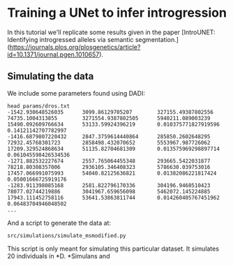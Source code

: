 # Training a UNet to infer introgression

In this tutorial we'll replicate some results given in the paper [IntroUNET: Identifying introgressed alleles via semantic segmentation.] (https://journals.plos.org/plosgenetics/article?id=10.1371/journal.pgen.1010657).  

## Simulating the data

We include some parameters found using DADI:

```
head params/dros.txt
-1542.930648526035      3099.86129705207        327155.49387802556      74735.1004313855        3271554.9387802505      5940211.089003239       15490.092609766634      53133.59924396219       0.010375771827919596    0.14121142707782997
-1416.6879807220432     2847.3759614440864      285850.2602648295       72932.45768301723       2858498.432070652       5553967.987726062       17209.329524868634      51135.82704681309       0.013575969298897714    0.061045598426534536
-1271.882532227674      2557.765064455348       293665.5422031877       78218.80308357006       2936105.346408323       5786630.039753016       17457.066991075993      54040.82125636821       0.01382086221817424     0.05001666725919176
-1283.911398085168      2581.822796170336       304196.9460510423       78077.02744219886       3041967.659656098       5462072.145224885       17943.111452758116      53641.53863811744       0.014260405767451962    0.06483704946048502
...
```

And a script to generate the data at:

```
src/simulations/simulate_msmodified.py
```

This script is only meant for simulating this particular dataset.  It simulates 20 individuals in *D. *Simulans and 
